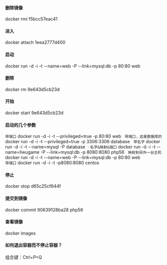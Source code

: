 #### 删除镜像  
docker rmi f5bcc57eac41  

#### 进入  
docker attach 1eea2777d400

#### 启动  
docker run -d -i -t --name=web -P --link=mysql:db -p 80:80  web

#### 删除  
docker rm 9e643d5cb23d

#### 开始  
docker start 9e643d5cb23d

#### 启动的几个参数  
`带端口`
docker run -d -i -t --privileged=true -p 80:80 web  
`带端口，这是数据库的`
docker run -d -i -t --privileged=true -p 3306:3306 database  
`带名字`
docker run -d -i -t --name=mysql -P  database  ·
`名字&映射&端口`
docker run -d -i -t --name=liwugame -P --link=mysql:db -p 8080:8080  php56  
`映射到另外一台主机`
docker run -d -i -t --name=web -P --link=mysql:db -p 80:80  web  
`带端口`
docker run -d -i -t -p8080:8080 centos  

#### 停止  
docker stop d65c25cf644f

#### 提交到镜像
docker commit 90639128ba28 php56

#### 查看镜像  
docker images

#### 如何退出容器而不停止容器？  

组合键：Ctrl+P+Q
